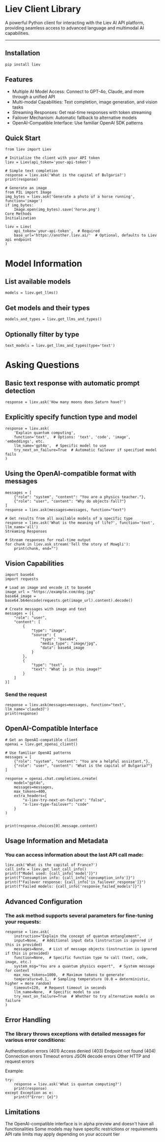 # Liev Client Library

A powerful Python client for interacting with the Liev AI API platform, providing seamless access to advanced language and multimodal AI capabilities.

---

## Installation

```
pip install liev
```

## Features
- Multiple AI Model Access: Connect to GPT-4o, Claude, and more through a unified API
- Multi-modal Capabilities: Text completion, image generation, and vision tasks
- Streaming Responses: Get real-time responses with token streaming
- Failover Mechanism: Automatic fallback to alternative models
- OpenAI-Compatible Interface: Use familiar OpenAI SDK patterns

## Quick Start

```
from liev import Liev

# Initialize the client with your API token
liev = Liev(api_token='your-api-token')

# Simple text completion
response = liev.ask('What is the capital of Bulgaria?')
print(response)

# Generate an image
from PIL import Image
img_bytes = liev.ask('Generate a photo of a horse running', function='image')
if img_bytes:
    Image.open(img_bytes).save('horse.png')
Core Methods
Initialization

liev = Liev(
    api_token='your-api-token',  # Required
    base_url='https://another.liev.ai/'  # Optional, defaults to Liev api endpoint
)

```

# Model Information

## List available models

```
models = liev.get_llms()
```

## Get models and their types

```
models_and_types = liev.get_llms_and_types()
```

## Optionally filter by type

```
text_models = liev.get_llms_and_types(type='text')
```

# Asking Questions

## Basic text response with automatic prompt detection

```
response = liev.ask('How many moons does Saturn have?')
```

## Explicitly specify function type and model

```
response = liev.ask(
    'Explain quantum computing',
    function='text',  # Options: 'text', 'code', 'image', 'embeddings', etc.
    llm_name='gpt4o',  # Specific model to use
    try_next_on_failure=True  # Automatic failover if specified model fails
)
```

## Using the OpenAI-compatible format with messages

```
messages = [
    {"role": "system", "content": "You are a physics teacher."},
    {"role": "user", "content": "Why do objects fall?"}
]
response = liev.ask(messages=messages, function="text")

# Get results from all available models of a specific type
response = liev.ask('What is the meaning of life?', function='text', llm_name='all')
Streaming Responses

# Stream responses for real-time output
for chunk in liev.ask_stream('Tell the story of Mowgli'):
    print(chunk, end="")

```

## Vision Capabilities

```
import base64
import requests

# Load an image and encode it to base64
image_url = "https://example.com/dog.jpg"
base64_image = base64.b64encode(requests.get(image_url).content).decode()

# Create messages with image and text
messages = [{
    "role": "user",
    "content": [
        {
            "type": "image",
            "source": {
                "type": "base64",
                "media_type": "image/jpg",
                "data": base64_image
            }
        },             
        {
            "type": "text",
            "text": "What is in this image?"
        }
    ]
}]
```

### Send the request

```
response = liev.ask(messages=messages, function="text", llm_name='claude37')
print(response)
```

## OpenAI-Compatible Interface

```
# Get an OpenAI-compatible client
openai = liev.get_openai_client()

# Use familiar OpenAI patterns
messages = [
    {"role": "system", "content": "You are a helpful assistant."},
    {"role": "user", "content": "What is the capital of Bulgaria?"}
]

response = openai.chat.completions.create(
    model="gpt4o", 
    messages=messages,
    max_tokens=400,
    extra_headers={
        "x-liev-try-next-on-failure": "false",
        "x-liev-type-failover": "code"
    }
)


print(response.choices[0].message.content)

```

## Usage Information and Metadata
### You can access information about the last API call made:

```
liev.ask('What is the capital of France?')
call_info = liev.get_last_call_info()
print(f"Model used: {call_info['model']}")
print(f"Consumption info: {call_info['consumption_info']}")
print(f"Failover response: {call_info['is_failover_response']}")
print(f"Failed models: {call_info['response_failed_models']}")
```

## Advanced Configuration
### The ask method supports several parameters for fine-tuning your requests:

```
response = liev.ask(
    instruction="Explain the concept of quantum entanglement",
    input=None,  # Additional input data (instruction is ignored if this is provided)
    messages=None,  # List of message objects (instruction is ignored if this is provided)
    function=None,  # Specific function type to call (text, code, image, etc.)
    system_msg="You are a quantum physics expert",  # System message for context
    max_new_tokens=1000,  # Maximum tokens to generate
    temperature=0.1,  # Sampling temperature (0.0 = deterministic, higher = more random)
    timeout=120,  # Request timeout in seconds
    llm_name=None,  # Specific model to use
    try_next_on_failure=True  # Whether to try alternative models on failure
)
```

## Error Handling
### The library throws exceptions with detailed messages for various error conditions:

Authentication errors (401)
Access denied (403)
Endpoint not found (404)
Connection errors
Timeout errors
JSON decode errors
Other HTTP and request errors

Example:

```
try:
    response = liev.ask('What is quantum computing?')
    print(response)
except Exception as e:
    print(f"Error: {e}")
```

## Limitations

The OpenAI-compatible interface is in alpha preview and doesn't have all functionalities
Some models may have specific restrictions or requirements
API rate limits may apply depending on your account tier